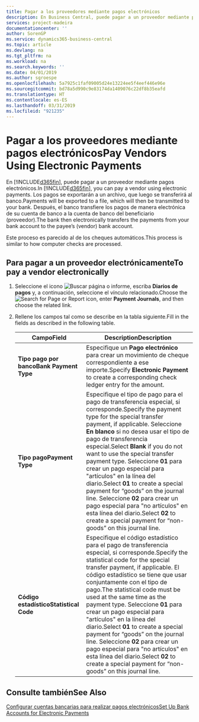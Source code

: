 ```yaml
---
title: Pagar a los proveedores mediante pagos electrónicos
description: En Business Central, puede pagar a un proveedor mediante pagos electrónicos. Los pagos se exportarán a un archivo, que luego se transferirá al banco. Después, el banco transfiere los pagos de manera electrónica de su cuenta de banco a la cuenta de banco del beneficiario (proveedor).
services: project-madeira
documentationcenter: ''
author: SorenGP
ms.service: dynamics365-business-central
ms.topic: article
ms.devlang: na
ms.tgt_pltfrm: na
ms.workload: na
ms.search.keywords: ''
ms.date: 04/01/2019
ms.author: sgroespe
ms.openlocfilehash: 5a7925c1faf09005d24e13224ee5f4eef446e96e
ms.sourcegitcommit: bd78a5d990c9e83174da1409076c22df8b35eafd
ms.translationtype: HT
ms.contentlocale: es-ES
ms.lasthandoff: 03/31/2019
ms.locfileid: "921235"
---
```

# <a name="pay-vendors-using-electronic-payments"></a><span data-ttu-id="bbe0b-105">Pagar a los proveedores mediante pagos electrónicos</span><span class="sxs-lookup"><span data-stu-id="bbe0b-105">Pay Vendors Using Electronic Payments</span></span>
<span data-ttu-id="bbe0b-106">En [!INCLUDE[d365fin](../../includes/d365fin_md.md)], puede pagar a un proveedor mediante pagos electrónicos.</span><span class="sxs-lookup"><span data-stu-id="bbe0b-106">In [!INCLUDE[d365fin](../../includes/d365fin_md.md)], you can pay a vendor using electronic payments.</span></span> <span data-ttu-id="bbe0b-107">Los pagos se exportarán a un archivo, que luego se transferirá al banco.</span><span class="sxs-lookup"><span data-stu-id="bbe0b-107">Payments will be exported to a file, which will then be transmitted to your bank.</span></span> <span data-ttu-id="bbe0b-108">Después, el banco transfiere los pagos de manera electrónica de su cuenta de banco a la cuenta de banco del beneficiario (proveedor).</span><span class="sxs-lookup"><span data-stu-id="bbe0b-108">The bank then electronically transfers the payments from your bank account to the payee’s (vendor) bank account.</span></span>  

<span data-ttu-id="bbe0b-109">Este proceso es parecido al de los cheques automáticos.</span><span class="sxs-lookup"><span data-stu-id="bbe0b-109">This process is similar to how computer checks are processed.</span></span>  

## <a name="to-pay-a-vendor-electronically"></a><span data-ttu-id="bbe0b-110">Para pagar a un proveedor electrónicamente</span><span class="sxs-lookup"><span data-stu-id="bbe0b-110">To pay a vendor electronically</span></span>  

1. <span data-ttu-id="bbe0b-111">Seleccione el icono ![Buscar página o informe](../../media/ui-search/search_small.png "icono Buscar página o informe"), escriba **Diarios de pagos** y, a continuación, seleccione el vínculo relacionado.</span><span class="sxs-lookup"><span data-stu-id="bbe0b-111">Choose the ![Search for Page or Report](../../media/ui-search/search_small.png "Search for Page or Report icon") icon, enter **Payment Journals**, and then choose the related link.</span></span>  
2. <span data-ttu-id="bbe0b-112">Rellene los campos tal como se describe en la tabla siguiente.</span><span class="sxs-lookup"><span data-stu-id="bbe0b-112">Fill in the fields as described in the following table.</span></span>  

    |<span data-ttu-id="bbe0b-113">Campo</span><span class="sxs-lookup"><span data-stu-id="bbe0b-113">Field</span></span>|<span data-ttu-id="bbe0b-114">Description</span><span class="sxs-lookup"><span data-stu-id="bbe0b-114">Description</span></span>|  
    |---------------------------------|---------------------------------------|  
    |<span data-ttu-id="bbe0b-115">**Tipo pago por banco**</span><span class="sxs-lookup"><span data-stu-id="bbe0b-115">**Bank Payment Type**</span></span>|<span data-ttu-id="bbe0b-116">Especifique un **Pago electrónico** para crear un movimiento de cheque correspondiente a ese importe.</span><span class="sxs-lookup"><span data-stu-id="bbe0b-116">Specify **Electronic Payment** to create a corresponding check ledger entry for the amount.</span></span>|  
    |<span data-ttu-id="bbe0b-117">**Tipo pago**</span><span class="sxs-lookup"><span data-stu-id="bbe0b-117">**Payment Type**</span></span>|<span data-ttu-id="bbe0b-118">Especifique el tipo de pago para el pago de transferencia especial, si corresponde.</span><span class="sxs-lookup"><span data-stu-id="bbe0b-118">Specify the payment type for the special transfer payment, if applicable.</span></span> <span data-ttu-id="bbe0b-119">Seleccione **En blanco** si no desea usar el tipo de pago de transferencia especial.</span><span class="sxs-lookup"><span data-stu-id="bbe0b-119">Select **Blank** if you do not want to use the special transfer payment type.</span></span> <span data-ttu-id="bbe0b-120">Seleccione **01** para crear un pago especial para "artículos" en la línea del diario.</span><span class="sxs-lookup"><span data-stu-id="bbe0b-120">Select **01** to create a special payment for “goods” on the journal line.</span></span> <span data-ttu-id="bbe0b-121">Seleccione **02** para crear un pago especial para "no artículos" en esta línea del diario.</span><span class="sxs-lookup"><span data-stu-id="bbe0b-121">Select **02** to create a special payment for “non-goods” on this journal line.</span></span>|  
    |<span data-ttu-id="bbe0b-122">**Código estadístico**</span><span class="sxs-lookup"><span data-stu-id="bbe0b-122">**Statistical Code**</span></span>|<span data-ttu-id="bbe0b-123">Especifique el código estadístico para el pago de transferencia especial, si corresponde.</span><span class="sxs-lookup"><span data-stu-id="bbe0b-123">Specify the statistical code for the special transfer payment, if applicable.</span></span> <span data-ttu-id="bbe0b-124">El código estadístico se tiene que usar conjuntamente con el tipo de pago.</span><span class="sxs-lookup"><span data-stu-id="bbe0b-124">The statistical code must be used at the same time as the payment type.</span></span> <span data-ttu-id="bbe0b-125">Seleccione **01** para crear un pago especial para "artículos" en la línea del diario.</span><span class="sxs-lookup"><span data-stu-id="bbe0b-125">Select **01** to create a special payment for “goods” on the journal line.</span></span> <span data-ttu-id="bbe0b-126">Seleccione **02** para crear un pago especial para "no artículos" en esta línea del diario.</span><span class="sxs-lookup"><span data-stu-id="bbe0b-126">Select **02** to create a special payment for “non-goods” on this journal line.</span></span>|  

## <a name="see-also"></a><span data-ttu-id="bbe0b-127">Consulte también</span><span class="sxs-lookup"><span data-stu-id="bbe0b-127">See Also</span></span>  
[<span data-ttu-id="bbe0b-128">Configurar cuentas bancarias para realizar pagos electrónicos</span><span class="sxs-lookup"><span data-stu-id="bbe0b-128">Set Up Bank Accounts for Electronic Payments</span></span>](how-to-set-up-bank-accounts-for-electronic-payments.md)
